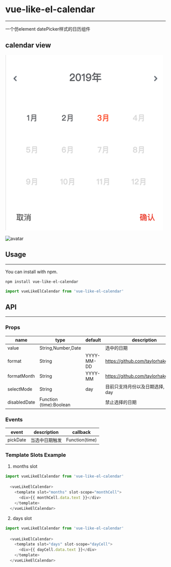 # vue-like-el-calendar
___

一个仿element datePicker样式的日历组件

## calendar view
![avatar](/readmeImg/view1.png)

![avatar](/readmeImg/view2.png)

## Usage
___

You can install with npm.

    npm install vue-like-el-calendar


```javascript
import vueLikeElCalendar from 'vue-like-el-calendar'
``` 

## API
___

### Props

| name           | type                               | default         | description |
| --------------- | ------------------------------ | --------------- | ------------- |
| value           | String,Number,Date        |                     | 选中的日期 |
| format         | String                             | YYYY-MM-DD | https://github.com/taylorhakes/fecha   |
| formatMonth     | String                             | YYYY-MM   | https://github.com/taylorhakes/fecha   |
| selectMode  | String                             | day              | 目前只支持月份以及日期选择, month / day |
| disabledDate| Function (time):Boolean |                      | 禁止选择的日期 |

### Events

| event      | description       | callback           |
| ----------- | ------------------- | ------------------ |
| pickDate | 当选中日期触发 | Function(time) |

### Template Slots Example

1. months slot

```javascript
import vueLikeElCalendar from 'vue-like-el-calendar'

  <vueLikeElCalendar>
    <template slot="months" slot-scope="monthCell">
      <div>{{ monthCell.data.text }}</div>
    </template>
  </vueLikeElCalendar>
``` 

2. days slot

```javascript
import vueLikeElCalendar from 'vue-like-el-calendar'

  <vueLikeElCalendar>
    <template slot="days" slot-scope="dayCell">
      <div>{{ dayCell.data.text }}</div>
    </template>
  </vueLikeElCalendar>
``` 